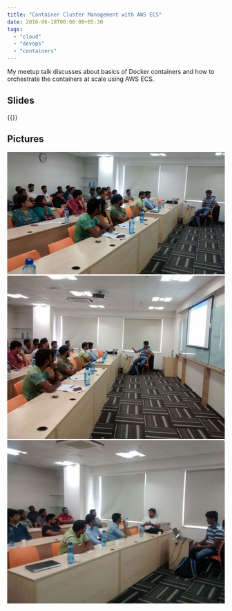 ```yaml
---
title: "Container Cluster Management with AWS ECS"
date: 2016-06-18T00:00:00+05:30
tags:
  - "cloud"
  - "devops"
  - "containers"
---
```


<!-- markdownlint-disable-file MD033 -->

My meetup talk discusses about basics of Docker containers
and how to orchestrate the containers at scale using AWS ECS.

<!--more-->

## Slides

{{<slideshare ldqXAFbAlbUbjP>}}

## Pictures

![aws_ecs_talentica_1](/meetup_pics/aws_ecs_talentica_1.jpeg)
![aws_ecs_talentica_2](/meetup_pics/aws_ecs_talentica_2.jpeg)
![aws_ecs_talentica_3](/meetup_pics/aws_ecs_talentica_3.jpeg)

